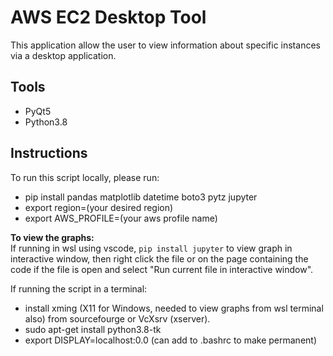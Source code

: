 # AWS EC2 Desktop Tool

This application allow the user to view information about specific instances via a desktop application.

## Tools
- PyQt5
- Python3.8
 

## Instructions
To run this script locally, please run: 
- pip install pandas matplotlib datetime boto3 pytz jupyter
- export region=(your desired region)
- export AWS_PROFILE=(your aws profile name)

<b>To view the graphs: </b>  
If running in wsl using vscode, `pip install jupyter` to view graph in interactive window, then 
right click the file or on the page containing the code if the file is open and select "Run current file in interactive window".

If running the script in a terminal:
- install xming (X11 for Windows, needed to view graphs from wsl terminal also) from sourcefourge or VcXsrv (xserver).
- sudo apt-get install python3.8-tk
- export DISPLAY=localhost:0.0 (can add to .bashrc to make permanent)
